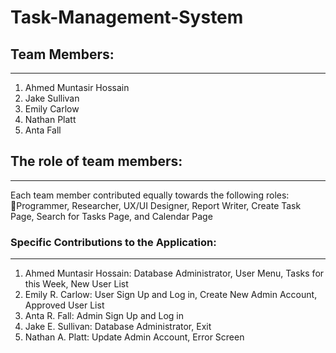 # Task-Management-System

## Team Members:
-----------------

1. Ahmed Muntasir Hossain
2. Jake Sullivan
3. Emily Carlow
4. Nathan Platt
5. Anta Fall

## The role of team members:
-------------------------
Each team member contributed equally towards the following roles: Programmer, Researcher, UX/UI Designer, Report Writer, Create Task Page, Search for Tasks Page, and Calendar Page

### Specific Contributions to the Application:
------------------------------------------
1. Ahmed Muntasir Hossain: Database Administrator, User Menu, Tasks for this Week, New User List 
2. Emily R. Carlow: User Sign Up and Log in, Create New Admin Account, Approved User List  
3. Anta R. Fall: Admin Sign Up and Log in
4. Jake E. Sullivan: Database Administrator, Exit  
5. Nathan A. Platt: Update Admin Account, Error Screen




